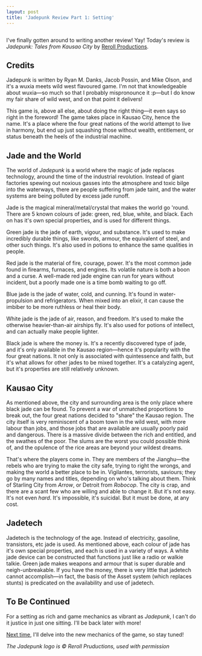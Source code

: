 ```yaml
---
layout: post
title: 'Jadepunk Review Part 1: Setting'
---
```


<img src="http://rerollproductions.com/wp-content/uploads/2014/05/Jadepunk-RPSite-Promo.jpg" title="" alt=""/>

I've finally gotten around to writing another review! Yay! Today's review is *Jadepunk: Tales from Kausao City* by [Reroll Productions](http://rerollproductions.com/).

<!--more-->

## Credits
Jadepunk is written by Ryan M. Danks, Jacob Possin, and Mike Olson, and it's a wuxia meets wild west flavoured game. I'm not that knowledgeable about wuxia—so much so that I probably mispronounce it :p—but I do know my fair share of wild west, and on that point it delivers!

This game is, above all else, about doing the right thing—it even says so right in the foreword! The game takes place in Kausao City, hence the name. It's a place where the four great nations of the world attempt to live in harmony, but end up just squashing those without wealth, entitlement, or status beneath the heels of the industrial machine.

## Jade and the World
The world of *Jadepunk* is a world where the magic of jade replaces technology, around the time of the industrial revolution. Instead of giant factories spewing out noxious gasses into the atmosphere and toxic bilge into the waterways, there are people suffering from jade taint, and the water systems are being polluted by excess jade runoff.

Jade is the magical mineral/metal/crystal that makes the world go 'round. There are 5 known colours of jade: green, red, blue, white, and black. Each on has it's own special properties, and is used for different things.

Green jade is the jade of earth, vigour, and substance. It's used to make incredibly durable things, like swords, armour, the equivalent of steel, and other such things. It's also used in potions to enhance the same qualities in people.

Red jade is the material of fire, courage, power. It's the most common jade found in firearms, furnaces, and engines. Its volatile nature is both a boon and a curse. A well-made red jade engine can run for years without incident, but a poorly made one is a time bomb waiting to go off.

Blue jade is the jade of water, cold, and cunning. It's found in water-propulsion and refrigerators. When mixed into an elixir, it can cause the imbiber to be more ruthless or heal their body.

White jade is the jade of air, reason, and freedom. It's used to make the otherwise heavier-than-air airships fly. It's also used for potions of intellect, and can actually make people lighter.

Black jade is where the money is. It's a recently discovered type of jade, and it's only available in the Kausao region—hence it's popularity with the four great nations. It not only is associated with quintessence and faith, but it's what allows for other jades to be mixed together. It's a catalyzing agent, but it's properties are still relatively unknown.

## Kausao City

As mentioned above, the city and surrounding area is the only place where black jade can be found. To prevent a war of unmatched proportions to break out, the four great nations decided to "share" the Kausao region. The city itself is very reminiscent of a boom town in the wild west, with more labour than jobs, and those jobs that are available are usually poorly paid and dangerous. There is a massive divide between the rich and entitled, and the swathes of the poor. The slums are the worst you could possible think of, and the opulence of the rice areas are beyond your wildest dreams.

That's where the players come in. They are members of the Jianghu—the rebels who are trying to make the city safe, trying to right the wrongs, and making the world a better place to be in. Vigilantes, terrorists, saviours; they go by many names and titles, depending on who's talking about them. Think of Starling City from *Arrow*, or Detroit from *Robocop*. The city is crap, and there are a scant few who are willing and able to change it. But it's not easy. It's not even *hard*. It's impossible, it's suicidal. But it must be done, at any cost.

## Jadetech
Jadetech is the technology of the age. Instead of electricity, gasoline, transistors, etc jade is used. As mentioned above, each colour of jade has it's own special properties, and each is used in a variety of ways. A white jade device can be constructed that functions just like a radio or walkie talkie. Green jade makes weapons and armour that is super durable and neigh-unbreakable. If you have the money, there is very little that jadetech cannot accomplish—in fact, the basis of the Asset system (which replaces stunts) is predicated on the availability and use of jadetech.

## To Be Continued

For a setting as rich and game mechanics as vibrant as *Jadepunk*, I can't do it justice in just one sitting. I'll be back later with more!

[Next time](/2014/10/31/jadepunk-review-part-2-mechanics), I'll delve into the new mechanics of the game, so stay tuned!

*The Jadepunk logo is © Reroll Pruductions, used with permission*
